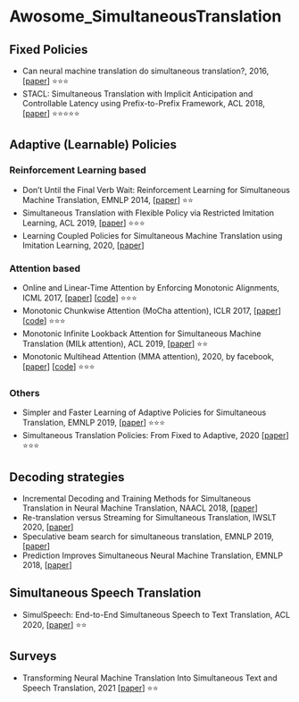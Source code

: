 # Awosome_SimultaneousTranslation

## Fixed Policies
- Can neural machine translation do simultaneous translation?, 2016, [[paper](https://arxiv.org/abs/1606.02012)] :star::star::star:
- STACL: Simultaneous Translation with Implicit Anticipation and Controllable Latency using Prefix-to-Prefix Framework, ACL 2018, [[paper](https://arxiv.org/abs/1810.08398)] :star::star::star::star::star:

## Adaptive (Learnable) Policies
### Reinforcement Learning based
- Don’t Until the Final Verb Wait: Reinforcement Learning for Simultaneous Machine Translation, EMNLP 2014, [[paper](https://aclanthology.org/D14-1140.pdf)] :star::star:
- Simultaneous Translation with Flexible Policy via Restricted Imitation Learning, ACL 2019, [[paper](https://arxiv.org/abs/1906.01135)] :star::star::star:
- Learning Coupled Policies for Simultaneous Machine Translation using Imitation Learning, 2020, [[paper](https://arxiv.org/abs/2002.04306)]


### Attention based
- Online and Linear-Time Attention by Enforcing Monotonic Alignments, ICML 2017, [[paper](https://arxiv.org/pdf/1704.00784.pdf)] [[code](https://github.com/craffel/mad)] :star::star::star:
- Monotonic Chunkwise Attention (MoCha attention), ICLR 2017, [[paper](https://arxiv.org/abs/1712.05382)]  [[code](https://github.com/craffel/mocha)] :star::star::star:
- Monotonic Infinite Lookback Attention for Simultaneous Machine Translation (MILk attention), ACL 2019, [[paper](https://arxiv.org/abs/1906.05218)] :star::star:
- Monotonic Multihead Attention (MMA attention), 2020, by facebook, [[paper](https://arxiv.org/abs/1909.12406)] [[code](https://github.com/pytorch/fairseq/tree/main/examples/simultaneous_translation)] :star::star::star:

### Others
- Simpler and Faster Learning of Adaptive Policies for Simultaneous Translation, EMNLP 2019, [[paper](https://arxiv.org/abs/1909.01559)] :star::star::star:
- Simultaneous Translation Policies: From Fixed to Adaptive, 2020 [[paper](https://arxiv.org/abs/2004.13169)] :star::star::star:

## Decoding strategies
- Incremental Decoding and Training Methods for Simultaneous Translation in Neural Machine Translation, NAACL 2018, [[paper](https://arxiv.org/abs/1806.03661)]
- Re-translation versus Streaming for Simultaneous Translation, IWSLT 2020, [[paper](https://arxiv.org/abs/2004.03643)]
- Speculative beam search for simultaneous translation, EMNLP 2019, [[paper](https://arxiv.org/abs/1909.05421)]
- Prediction Improves Simultaneous Neural Machine Translation, EMNLP 2018, [[paper](https://aclanthology.org/D18-1337/)]

## Simultaneous Speech Translation
- SimulSpeech: End-to-End Simultaneous Speech to Text Translation, ACL 2020, [[paper](https://aclanthology.org/2020.acl-main.350/)] :star::star:

## Surveys
- Transforming Neural Machine Translation Into Simultaneous Text and Speech Translation, 2021 [[paper](https://theses.lib.sfu.ca/file/thesis/6556)] :star::star:
